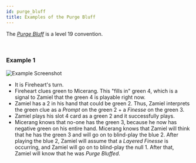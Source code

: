 ```yaml
---
id: purge_bluff
title: Examples of the Purge Bluff
---
```


The *[Purge Bluff](/level_19/special_bluffs.md#the-purge-bluff-layered-bluff)* is a level 19 convention.

<br />

### Example 1

![Example Screenshot](/img/examples/purge_bluff.png)

- It is Fireheart's turn.
- Fireheart clues green to Micerang. This "fills in" green 4, which is a signal to Zamiel that the green 4 is playable right now.
- Zamiel has a 2 in his hand that could be green 2. Thus, Zamiel interprets the green clue as a *Prompt* on the green 2 + a *Finesse* on the green 3.
- Zamiel plays his slot 4 card as a green 2 and it successfully plays.
- Micerang knows that no-one has the green 3, because he now has negative green on his entire hand. Micerang knows that Zamiel will think that he has the green 3 and will go on to blind-play the blue 2. After playing the blue 2, Zamiel will assume that a *Layered Finesse* is occurring, and Zamiel will go on to blind-play the null 1. After that, Zamiel will know that he was *Purge Bluffed*.
